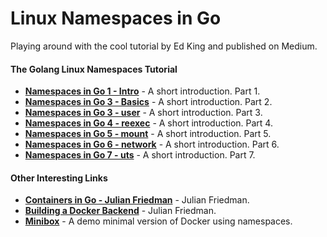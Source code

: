 # Linux Namespaces in Go

Playing around with the cool tutorial by Ed King and published on Medium.

#### The Golang Linux Namespaces Tutorial
* __[Namespaces in Go 1 - Intro](https://medium.com/@teddyking/linux-namespaces-850489d3ccf)__ - A short introduction. Part 1.
* __[Namespaces in Go 3 - Basics](https://medium.com/@teddyking/namespaces-in-go-basics-e3f0fc1ff69a)__ - A short introduction. Part 2.
* __[Namespaces in Go 3 - user](https://medium.com/@teddyking/namespaces-in-go-user-a54ef9476f2a)__ - A short introduction. Part 3.
* __[Namespaces in Go 4 - reexec](https://medium.com/@teddyking/namespaces-in-go-reexec-3d1295b91af8)__ - A short introduction. Part 4.
* __[Namespaces in Go 5 - mount](https://medium.com/@teddyking/namespaces-in-go-mount-e4c04fe9fb29)__ - A short introduction. Part 5.
* __[Namespaces in Go 6 - network](https://medium.com/@teddyking/namespaces-in-go-network-fdcf63e76100)__ - A short introduction. Part 6.
* __[Namespaces in Go 7 - uts](https://medium.com/@teddyking/namespaces-in-go-uts-d47aebcdf00e)__ - A short introduction. Part 7.


#### Other Interesting Links
* __[Containers in Go - Julian Friedman](https://www.infoq.com/articles/build-a-container-golang)__ - Julian Friedman.
* __[Building a Docker Backend](https://www.youtube.com/watch?v=x_Zshlq4vgE)__ - Julian Friedman.
* __[Minibox](https://jayconrod.com/posts/104/minibox--a-miniature-linux-container-runner)__ - A demo minimal version of Docker using namespaces.


